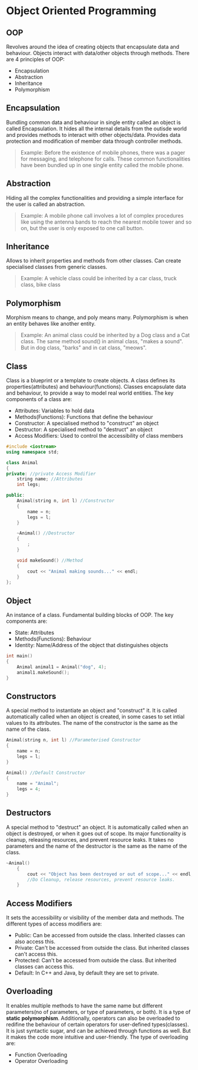 # Object Oriented Programming
## OOP
Revolves around the idea of creating objects that encapsulate data and behaviour. Objects interact with data/other objects through methods. There are 4 principles of OOP: 
- Encapsulation
- Abstraction
- Inheritance
- Polymorphism

## Encapsulation
Bundling common data and behaviour in single entity called an object is called Encapsulation. It hides all the internal details from the outisde world and provides methods to interact with other objects/data. Provides data protection and modification of member data through controller methods. 

> Example: Before the existence of mobile phones, there was a pager for messaging, and telephone for calls. These common functionalities have been bundled up in one single entity called the mobile phone.

## Abstraction
Hiding all the complex functionalities and providing a simple interface for the user is called an abstraction. 

> Example: A mobile phone call involves a lot of complex procedures like using the antenna bands to reach the nearest mobile tower and so on, but the user is only exposed to one call button.

## Inheritance 
Allows to inherit properties and methods from other classes. Can create specialised classes from generic classes. 

> Example: A vehicle class could be inherited by a car class, truck class, bike class

## Polymorphism 
Morphism means to change, and poly means many. Polymorphism is when an entity behaves like another entity. 

> Example: An animal class could be inherited by a Dog class and a Cat class. The same method sound() in animal class, "makes a sound". But in dog class, "barks" and in cat class, "meows".

## Class
Class is a blueprint or a template to create objects. A class defines its properties(attributes) and behaviour(functions). Classes encapsulate data and behaviour, to provide a way to model real world entities. The key components of a class are: 
- Attributes: Variables to hold data
- Methods(Functions): Functions that define the behaviour
- Constructor: A specialised method to "construct" an object
- Destructor: A specialised method to "destruct" an object
- Access Modifiers: Used to control the accessibility of class members

```c++
#include <iostream>
using namespace std;

class Animal
{
private: //private Access Modifier
    string name; //Attributes
    int legs;

public:
    Animal(string n, int l) //Constructor
    {
        name = n;
        legs = l;
    }

    ~Animal() //Destructor
    {
        ;
    }

    void makeSound() //Method
    {
        cout << "Animal making sounds..." << endl;
    }
};
```

## Object
An instance of a class. Fundamental building blocks of OOP. The key components are: 
- State: Attributes
- Methods(Functions): Behaviour
- Identity: Name/Address of the object that distinguishes objects

```c++
int main()
{
    Animal animal1 = Animal("dog", 4);
    animal1.makeSound();
}
```

## Constructors
A special method to instantiate an object and "construct" it. It is called automatically called when an object is created, in some cases to set intial values to its attributes. The name of the constructor is the same as the name of the class. 

```c++
Animal(string n, int l) //Parameterised Constructor
{
    name = n;
    legs = l;
}

Animal() //Default Constructor
{
    name = "Animal";
    legs = 4;
}
```

## Destructors
A special method to "destruct" an object. It is automatically called when an object is destroyed, or when it goes out of scope. Its major functionality is cleanup, releasing resources, and prevent resource leaks. It takes no parameters and the name of the destructor is the same as the name of the class. 

```c++
~Animal()
    {
        cout << "Object has been destroyed or out of scope..." << endl; 
        //Do Cleanup, release resources, prevent resource leaks.
    }
```

## Access Modifiers
It sets the accessibility or visibility of the member data and methods. The different types of access modifiers are: 
- Public: Can be accessed from outside the class. Inherited classes can also access this.
- Private: Can't be accessed from outside the class. But inherited classes can't access this.
- Protected: Can't be accessed from outside the class. But inherited classes can access this.
- Default: In C++ and Java, by default they are set to private.

## Overloading
It enables multiple methods to have the same name but different parameters(no of parameters, or type of parameters, or both). It is a type of **static polymorphism**. Additionally, operators can also be overloaded to redifine the behaviour of certain operators for user-defined types(classes). It is just syntactic sugar, and can be achieved through functions as well. But it makes the code more intuitive and user-friendly. The type of overloading are: 
- Function Overloading
- Operator Overloading
  








